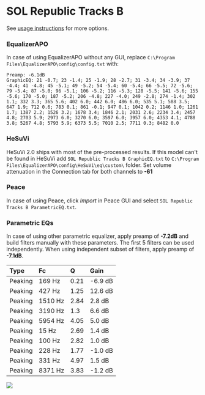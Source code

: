# SOL Republic Tracks B
See [usage instructions](https://github.com/jaakkopasanen/AutoEq#usage) for more options.

### EqualizerAPO
In case of using EqualizerAPO without any GUI, replace `C:\Program Files\EqualizerAPO\config\config.txt`
with:
```
Preamp: -6.1dB
GraphicEQ: 21 -0.7; 23 -1.4; 25 -1.9; 28 -2.7; 31 -3.4; 34 -3.9; 37 -4.4; 41 -4.8; 45 -5.1; 49 -5.2; 54 -5.4; 60 -5.4; 66 -5.5; 72 -5.6; 79 -5.4; 87 -5.0; 96 -5.1; 106 -5.2; 116 -5.3; 128 -5.5; 141 -5.6; 155 -5.6; 170 -5.0; 187 -5.2; 206 -4.8; 227 -4.0; 249 -2.8; 274 -1.4; 302 1.1; 332 3.3; 365 5.6; 402 6.0; 442 6.0; 486 6.0; 535 5.1; 588 3.5; 647 1.9; 712 0.6; 783 0.1; 861 -0.1; 947 0.1; 1042 0.2; 1146 1.0; 1261 1.7; 1387 2.2; 1526 3.2; 1678 3.4; 1846 2.1; 2031 2.6; 2234 3.4; 2457 4.8; 2703 5.9; 2973 6.0; 3270 6.0; 3597 6.0; 3957 6.0; 4353 4.1; 4788 3.8; 5267 4.8; 5793 5.9; 6373 5.5; 7010 2.5; 7711 0.3; 8482 0.0
```

### HeSuVi
HeSuVi 2.0 ships with most of the pre-processed results. If this model can't be found in HeSuVi add
`SOL Republic Tracks B GraphicEQ.txt` to `C:\Program Files\EqualizerAPO\config\HeSuVi\eq\custom\` folder.
Set volume attenuation in the Connection tab for both channels to **-61**

### Peace
In case of using Peace, click *Import* in Peace GUI and select `SOL Republic Tracks B ParametricEQ.txt`.

### Parametric EQs
In case of using other parametric equalizer, apply preamp of **-7.2dB** and build filters manually
with these parameters. The first 5 filters can be used independently.
When using independent subset of filters, apply preamp of **-7.1dB**.

| Type    | Fc      |    Q | Gain    |
|:--------|:--------|:-----|:--------|
| Peaking | 169 Hz  | 0.21 | -6.9 dB |
| Peaking | 427 Hz  | 1.25 | 12.6 dB |
| Peaking | 1510 Hz | 2.84 | 2.8 dB  |
| Peaking | 3190 Hz | 1.3  | 6.6 dB  |
| Peaking | 5954 Hz | 4.05 | 5.0 dB  |
| Peaking | 15 Hz   | 2.69 | 1.4 dB  |
| Peaking | 100 Hz  | 2.82 | 1.0 dB  |
| Peaking | 228 Hz  | 1.77 | -1.0 dB |
| Peaking | 331 Hz  | 4.97 | 1.5 dB  |
| Peaking | 8371 Hz | 3.83 | -1.2 dB |

![](https://raw.githubusercontent.com/jaakkopasanen/AutoEq/master/results/innerfidelity/sbaf-serious/SOL%20Republic%20Tracks%20B/SOL%20Republic%20Tracks%20B.png)
